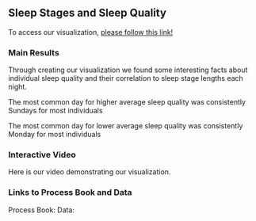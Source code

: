 ## Sleep Stages and Sleep Quality

To access our visualization, [please follow this link!](https://kkhazeni7.github.io/SleepQuality.html)

### Main Results

Through creating our visualization we found some interesting facts about individual sleep quality and their correlation to sleep stage lengths each night.

The most common day for higher average sleep quality was consistently Sundays for most individuals

The most common day for lower average sleep quality was consistently Monday for most individuals

### Interactive Video
Here is our video demonstrating our visualization.

### Links to Process Book and Data
Process Book:
Data:
